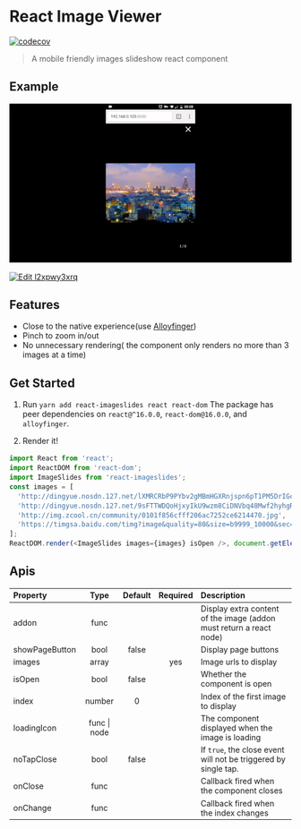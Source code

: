 # React Image Viewer

[![codecov](https://codecov.io/gh/loadingwyn/react-imageslides/branch/master/graph/badge.svg)](https://codecov.io/gh/loadingwyn/react-imageslides)

> A mobile friendly images slideshow react component

## Example

![demo](demo/demo.gif)

[![Edit l2xpwy3xrq](https://codesandbox.io/static/img/play-codesandbox.svg)](https://codesandbox.io/s/l2xpwy3xrq?view=preview)

## Features

- Close to the native experience(use [Alloyfinger](https://github.com/AlloyTeam/AlloyFinger))
- Pinch to zoom in/out
- No unnecessary rendering( the component only renders no more than 3 images at a time)

## Get Started

1.  Run `yarn add react-imageslides react react-dom`
    The package has peer dependencies on `react@^16.0.0`, `react-dom@16.0.0`, and `alloyfinger`.

2.  Render it!

```js
import React from 'react';
import ReactDOM from 'react-dom';
import ImageSlides from 'react-imageslides';
const images = [
  'http://dingyue.nosdn.127.net/lXMRCRbP9PYbv2gMBmHGXRnjspn6pT1PM5DrIGcEZSUTu1531904526913compressflag.jpeg',
  'http://dingyue.nosdn.127.net/9sFTTWDQoHjxyIkU9wzm8CiDNVbq48Mwf2hyhgRghxA5O1527909480497compressflag.jpeg',
  'http://img.zcool.cn/community/0101f856cfff206ac7252ce6214470.jpg',
  'https://timgsa.baidu.com/timg?image&quality=80&size=b9999_10000&sec=1503235534249&di=4c198d5a305627d12e5dae4c581c9e57&imgtype=0&src=http%3A%2F%2Fimg2.niutuku.com%2Fdesk%2Fanime%2F0529%2F0529-17277.jpg',
];
ReactDOM.render(<ImageSlides images={images} isOpen />, document.getElementById('root'));
```

## Apis

| Property       |     Type     | Default | Required | Description                                                         |
| :------------- | :----------: | :-----: | :------: | :------------------------------------------------------------------ |
| addon          |     func     |         |          | Display extra content of the image (addon must return a react node) |
| showPageButton |     bool     |  false  |          | Display page buttons                                                |
| images         |    array     |         |   yes    | Image urls to display                                               |
| isOpen         |     bool     |  false  |          | Whether the component is open                                       |
| index          |    number    |    0    |          | Index of the first image to display                                 |
| loadingIcon    | func \| node |         |          | The component displayed when the image is loading                   |
| noTapClose     |     bool     |  false  |          | If `true`, the close event will not be triggered by single tap.     |
| onClose        |     func     |         |          | Callback fired when the component closes                            |
| onChange       |     func     |         |          | Callback fired when the index changes                               |
